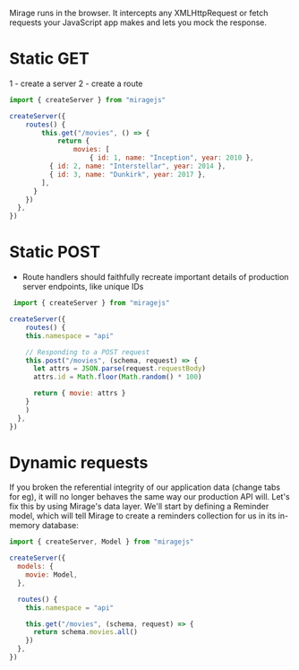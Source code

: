 Mirage runs in the browser. It intercepts any XMLHttpRequest or fetch requests your JavaScript app makes and lets you mock the response.

# Static GET
1 - create a server
2 - create a route

```js
import { createServer } from "miragejs"

createServer({
    routes() {
        this.get("/movies", () => {
            return {
                movies: [
                    { id: 1, name: "Inception", year: 2010 },
          { id: 2, name: "Interstellar", year: 2014 },
          { id: 3, name: "Dunkirk", year: 2017 },
        ],
      }
    })
  },
})
```
# Static POST
- Route handlers should faithfully recreate important details of production server endpoints, like unique IDs

```js
 import { createServer } from "miragejs"

createServer({
    routes() {
    this.namespace = "api"

    // Responding to a POST request
    this.post("/movies", (schema, request) => {
      let attrs = JSON.parse(request.requestBody)
      attrs.id = Math.floor(Math.random() * 100)

      return { movie: attrs }
    }
    )
  },
})
```
# Dynamic requests
If you broken the referential integrity of our application data (change tabs for eg), it  will no longer behaves the same way our production API will.
Let's fix this by using Mirage's data layer.
We'll start by defining a Reminder model, which will tell Mirage to create a reminders collection for us in its in-memory database:

```js
import { createServer, Model } from "miragejs"

createServer({
  models: {
    movie: Model,
  },

  routes() {
    this.namespace = "api"

    this.get("/movies", (schema, request) => {
      return schema.movies.all()
    })
  },
})
```
